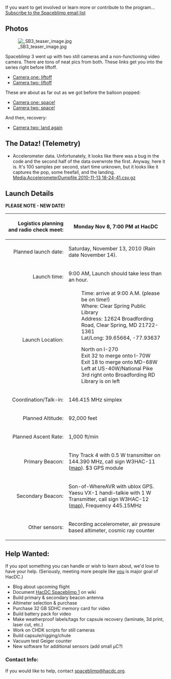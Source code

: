 If you want to get involved or learn more or contribute to the program...
[Subscribe to the Spaceblimp email
list](http://hacdc.org/mailman/listinfo/spaceblimp)

## Photos

<figure>
<img src="_SB3_teaser_image.jpg" title="_SB3_teaser_image.jpg" />
<figcaption>_SB3_teaser_image.jpg</figcaption>
</figure>

Spaceblimp 3 went up with two still cameras and a non-functioning video
camera. There are tons of neat pics from both. These links get you into
the series right before liftoff.

- [Camera one:
  liftoff](http://gallery.jbwa.net/SpaceBlimp/SB3/Camera1/?g2_page=11)
- [Camera two:
  liftoff](http://gallery.jbwa.net/SpaceBlimp/SB3/Camera2/?g2_page=6)

These are about as far out as we got before the balloon popped:

- [Camera one:
  space!](http://gallery.jbwa.net/SpaceBlimp/SB3/Camera1/?g2_page=30)
- [Camera two:
  space!](http://gallery.jbwa.net/SpaceBlimp/SB3/Camera2/?g2_page=38)

And then, recovery:

- [Camera two: land
  again](http://gallery.jbwa.net/SpaceBlimp/SB3/Camera2/?g2_page=63)

## The Dataz! (Telemetry)

- Accelerometer data. Unfortunately, it looks like there was a bug in
  the code and the second half of the data overwrote the first. Anyway,
  here it is. It's 100 samples per second, start time unknown, but it
  looks like it captures the pop, some freefall, and the landing.
  [Media:AccelerometerDumpfile 2010-11-13
  18-24-41.csv.gz](Media:AccelerometerDumpfile_2010-11-13_18-24-41.csv.gz "wikilink")

## Launch Details

**PLEASE NOTE - NEW DATE!**

<table>
<thead>
<tr class="header">
<th style="text-align: right;"><p>Logistics planning and radio check
meet:</p></th>
<th><p>Monday Nov 8, 7:00 PM at HacDC</p></th>
</tr>
</thead>
<tbody>
<tr class="odd">
<td style="text-align: right;"><p>Planned launch date:</p></td>
<td><p>Saturday, November 13, 2010 (Rain date November 14).</p></td>
</tr>
<tr class="even">
<td style="text-align: right;"><p>Launch time:</p></td>
<td><p>9:00 AM, Launch should take less than an hour.</p></td>
</tr>
<tr class="odd">
<td style="text-align: right;" data-valign="top"><p>Launch
Location:</p></td>
<td><dl>
<dt></dt>
<dd>
Time: arrive at 9:00 A.M. (please be on time!)
</dd>
<dd>
Where: Clear Spring Public Library
</dd>
<dd>
Address: 12624 Broadfording Road, Clear Spring, MD 21722-1361
</dd>
<dd>
Lat/Long: 39.65664, -77.93637
</dd>
</dl>
<dl>
<dt></dt>
<dd>
North on I-270
</dd>
<dd>
Exit 32 to merge onto I-70W
</dd>
<dd>
Exit 18 to merge onto MD-68W
</dd>
<dd>
Left at US-40W/National Pike
</dd>
<dd>
3rd right onto Broadfording RD
</dd>
<dd>
Library is on left
</dd>
</dl></td>
</tr>
<tr class="even">
<td style="text-align: right;"><p>Coordination/Talk-in:</p></td>
<td><p>146.415 MHz simplex</p></td>
</tr>
<tr class="odd">
<td style="text-align: right;"><p>Planned Altitude:</p></td>
<td><p>92,000 feet</p></td>
</tr>
<tr class="even">
<td style="text-align: right;"><p>Planned Ascent Rate:</p></td>
<td><p>1,000 ft/min</p></td>
</tr>
<tr class="odd">
<td style="text-align: right;"><p>Primary Beacon:</p></td>
<td><p>Tiny Track 4 with 0.5 W transmitter on 144.390 MHz, call sign
W3HAC-11 (<a href="http://aprs.fi/?call=W3HAC-11">map</a>). $3 GPS
module</p></td>
</tr>
<tr class="even">
<td style="text-align: right;"><p>Secondary Beacon:</p></td>
<td><p>Son-of-WhereAVR with ublox GPS. Yaesu VX-1 handi-talkie with 1 W
Transmitter, call sign W3HAC-12 (<a
href="http://aprs.fi/?call=W3HAC-12">map</a>), Frequency
445.15MHz</p></td>
</tr>
<tr class="odd">
<td style="text-align: right;"><p>Other sensors:</p></td>
<td><p>Recording accelerometer, air pressure based altimeter, cosmic ray
counter</p></td>
</tr>
</tbody>
</table>

## Help Wanted:

If you spot something you can handle or wish to learn about, we'd love
to have your help. (Seriously, meeting more people like <u>you</u> is
major goal of HacDC.)

- Blog about upcoming flight
- Document [HacDC Spaceblimp 1](HacDC_Spaceblimp_1 "wikilink") on wiki
- Build primary & secondary beacon antenna
- Altimeter selection & purchase
- Purchase 32 GB SDHC memory card for video
- Build battery pack for video
- Make weatherproof labels/tags for capsule recovery (laminate, 3d
  print, laser cut, etc.)
- Work on CHDK scripts for still cameras
- Build capsule/rigging/chute
- Vacuum test Geiger counter
- New software for additional sensors (add small μC?)

### Contact Info:

If you would like to help, contact spaceblimp@hacdc.org.